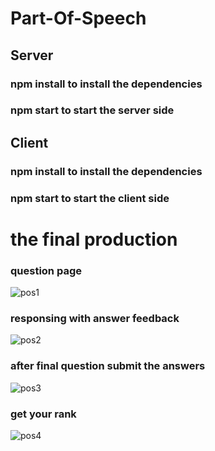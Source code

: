 # Part-Of-Speech
## Server
### npm install to install the dependencies
### npm start to start the server side

## Client
### npm install to install the dependencies
### npm start to start the client side

# the final production
### question page
![pos1](https://user-images.githubusercontent.com/86451115/198835206-142c5a04-2f52-4e79-a753-e03722b0a236.png)
### responsing with answer feedback
![pos2](https://user-images.githubusercontent.com/86451115/198835207-9f6b4677-f328-4a41-81ef-6b5ec8058a0e.png)
### after final question submit the answers
![pos3](https://user-images.githubusercontent.com/86451115/198835211-780569c0-01e0-4032-9403-38ff74a39a68.png)
### get your rank
![pos4](https://user-images.githubusercontent.com/86451115/198835213-99186535-2800-47c8-a460-be384a03a65f.png)
